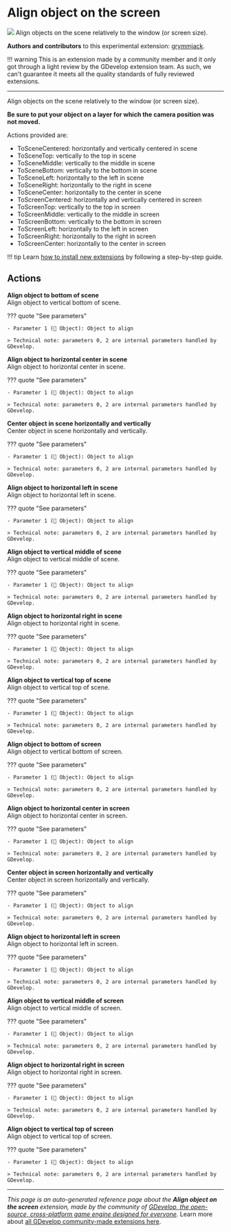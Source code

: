 # Align object on the screen

<img src="https://resources.gdevelop-app.com/assets/Icons/format-vertical-align-center.svg" class="extension-icon"></img>
Align objects on the scene relatively to the window (or screen size).

**Authors and contributors** to this experimental extension: [grymmjack](https://gd.games/grymmjack).

!!! warning
    This is an extension made by a community member and it only got through a
    light review by the GDevelop extension team. As such, we can't guarantee it
    meets all the quality standards of fully reviewed extensions.

---

Align objects on the scene relatively to the window (or screen size).


**Be sure to put your object on a layer for which the camera position was not moved.**

Actions provided are:


* ToSceneCentered: horizontally and vertically centered in scene
* ToSceneTop: vertically to the top in scene
* ToSceneMiddle: vertically to the middle in scene
* ToSceneBottom: vertically to the bottom in scene
* ToSceneLeft: horizontally to the left in scene
* ToSceneRight: horizontally to the right in scene
* ToSceneCenter: horizontally to the center in scene
* ToScreenCentered: horizontally and vertically centered in screen
* ToScreenTop: vertically to the top in screen
* ToScreenMiddle: vertically to the middle in screen
* ToScreenBottom: vertically to the bottom in screen
* ToScreenLeft: horizontally to the left in screen
* ToScreenRight: horizontally to the right in screen
* ToScreenCenter: horizontally to the center in screen

!!! tip
    Learn [how to install new extensions](/gdevelop5/extensions/search) by following a step-by-step guide.

## Actions

**Align object to bottom of scene**  
Align object to vertical bottom of scene.

??? quote "See parameters"

    - Parameter 1 (👾 Object): Object to align

    > Technical note: parameters 0, 2 are internal parameters handled by GDevelop.

**Align object to horizontal center in scene**  
Align object to horizontal center in scene.

??? quote "See parameters"

    - Parameter 1 (👾 Object): Object to align

    > Technical note: parameters 0, 2 are internal parameters handled by GDevelop.

**Center object in scene horizontally and vertically**  
Center object in scene horizontally and vertically.

??? quote "See parameters"

    - Parameter 1 (👾 Object): Object to align

    > Technical note: parameters 0, 2 are internal parameters handled by GDevelop.

**Align object to horizontal left in scene**  
Align object to horizontal left in scene.

??? quote "See parameters"

    - Parameter 1 (👾 Object): Object to align

    > Technical note: parameters 0, 2 are internal parameters handled by GDevelop.

**Align object to vertical middle of scene**  
Align object to vertical middle of scene.

??? quote "See parameters"

    - Parameter 1 (👾 Object): Object to align

    > Technical note: parameters 0, 2 are internal parameters handled by GDevelop.

**Align object to horizontal right in scene**  
Align object to horizontal right in scene.

??? quote "See parameters"

    - Parameter 1 (👾 Object): Object to align

    > Technical note: parameters 0, 2 are internal parameters handled by GDevelop.

**Align object to vertical top of scene**  
Align object to vertical top of scene.

??? quote "See parameters"

    - Parameter 1 (👾 Object): Object to align

    > Technical note: parameters 0, 2 are internal parameters handled by GDevelop.

**Align object to bottom of screen**  
Align object to vertical bottom of screen.

??? quote "See parameters"

    - Parameter 1 (👾 Object): Object to align

    > Technical note: parameters 0, 2 are internal parameters handled by GDevelop.

**Align object to horizontal center in screen**  
Align object to horizontal center in screen.

??? quote "See parameters"

    - Parameter 1 (👾 Object): Object to align

    > Technical note: parameters 0, 2 are internal parameters handled by GDevelop.

**Center object in screen horizontally and vertically**  
Center object in screen horizontally and vertically.

??? quote "See parameters"

    - Parameter 1 (👾 Object): Object to align

    > Technical note: parameters 0, 2 are internal parameters handled by GDevelop.

**Align object to horizontal left in screen**  
Align object to horizontal left in screen.

??? quote "See parameters"

    - Parameter 1 (👾 Object): Object to align

    > Technical note: parameters 0, 2 are internal parameters handled by GDevelop.

**Align object to vertical middle of screen**  
Align object to vertical middle of screen.

??? quote "See parameters"

    - Parameter 1 (👾 Object): Object to align

    > Technical note: parameters 0, 2 are internal parameters handled by GDevelop.

**Align object to horizontal right in screen**  
Align object to horizontal right in screen.

??? quote "See parameters"

    - Parameter 1 (👾 Object): Object to align

    > Technical note: parameters 0, 2 are internal parameters handled by GDevelop.

**Align object to vertical top of screen**  
Align object to vertical top of screen.

??? quote "See parameters"

    - Parameter 1 (👾 Object): Object to align

    > Technical note: parameters 0, 2 are internal parameters handled by GDevelop.




---

*This page is an auto-generated reference page about the **Align object on the screen** extension, made by the community of [GDevelop, the open-source, cross-platform game engine designed for everyone](https://gdevelop.io/).* Learn more about [all GDevelop community-made extensions here](/gdevelop5/extensions).
